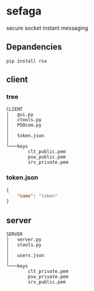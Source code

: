 # sefaga
secure socket instant messaging

## Depandencies

```
pip install rsa
```

## client

### tree
```
CLIENT
│   gui.py
│   ctools.py
│   POOcom.py
│
│   token.json
│
└───keys
        clt_public.pem
        psw_public.pem
        srv_private.pem
```

### token.json
```json
{
    "name": "token"
}
```

## server

```
SERVER
│   server.py
│   stools.py
│
│   users.json
│
└───keys
        clt_private.pem
        psw_private.pem
        srv_public.pem
```